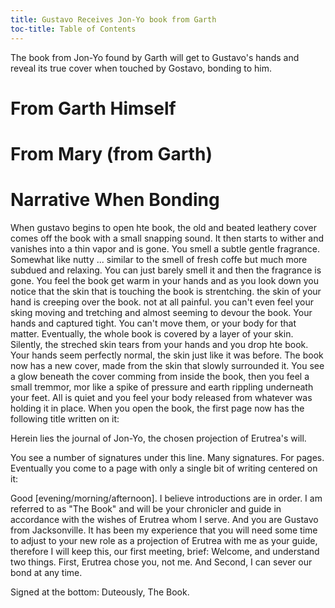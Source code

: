 ```yaml
---
title: Gustavo Receives Jon-Yo book from Garth
toc-title: Table of Contents
---
```


The book from Jon-Yo found by Garth will get to Gustavo's hands and reveal its true cover when touched by Gostavo, bonding to him.

# From Garth Himself


# From Mary (from Garth)



# Narrative When Bonding

When gustavo begins to open hte book, the old and beated leathery cover comes off the book with a small snapping sound. It then starts to wither and vanishes into a thin vapor and is gone. You smell a subtle gentle fragrance. Somewhat like nutty ... similar to the smell of fresh coffe but much more subdued and relaxing. You can just barely smell it and then the fragrance is gone. You feel the book get warm in your hands and as you look down you notice that the skin that is touching the book is strentching. the skin of your hand is creeping over the book. not at all painful. you can't even feel your sking moving and tretching and almost seeming to devour the book. Your hands and captured tight. You can't move them, or your body for that matter. Eventually, the whole book is covered by a layer of your skin. Silently, the streched skin tears from your hands and you drop hte book. Your hands seem perfectly normal, the skin just like it was before. The book now has a new cover, made from the skin that slowly surrounded it. You see a glow beneath the cover comming from inside the book, then you feel a small tremmor, mor like a spike of pressure and earth rippling underneath your feet. All is quiet and you feel your body released from whatever was holding it in place. When you open the book, the first page now has the following title written on it: 

Herein lies the journal of Jon-Yo, the chosen projection of Erutrea's will. 

You see a number of signatures under this line. Many signatures. For pages. Eventually you come to a page with only a single bit of writing centered on it:

Good [evening/morning/afternoon]. I believe introductions are in order. I am referred to as "The Book" and will be your chronicler and guide in accordance with the wishes of Erutrea whom I serve. And you are Gustavo from Jacksonville. It has been my experience that you will need some time to adjust to your new role as a projection of Erutrea with me as your guide, therefore I will keep this, our first meeting, brief: Welcome, and understand two things. First, Erutrea chose you, not me. And Second, I can sever our bond at any time.

Signed at the bottom: Duteously, The Book.
